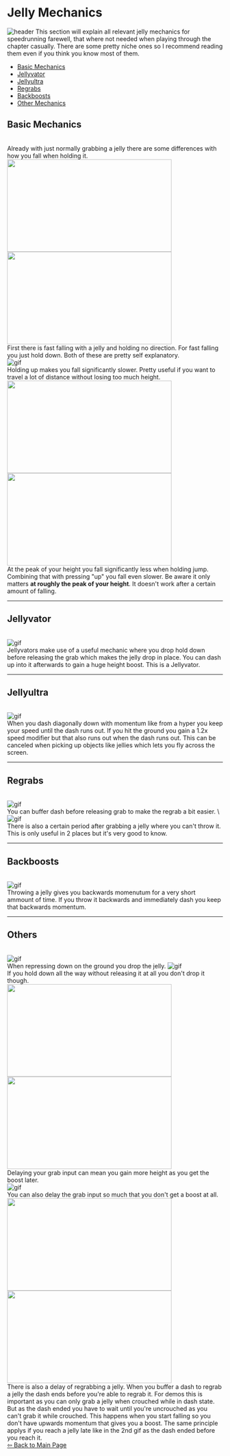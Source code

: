 # Jelly Mechanics
![header](https://cdn.discordapp.com/attachments/752203178715644024/910956932754456596/20211117233942_1.jpg)
This section will explain all relevant jelly mechanics for speedrunning farewell, that where not needed when playing through the chapter casually. There are some pretty niche ones so I recommend reading them even if you think you know most of them.

- [Basic Mechanics](#basic-mechanics)
- [Jellyvator](#jellyvator)
- [Jellyultra](#jellyultra)
- [Regrabs](#regrabs)
- [Backboosts](#backboosts)
- [Other Mechanics](#others)
## Basic Mechanics
\
 Already with just normally grabbing a jelly there are some differences with how you fall when holding it.
 <img src="https://github.com/Tiyo98/celeste-cuecollection/blob/main/images/jellyholddown.webp" width="384" height="216"/>
 <img src="https://github.com/Tiyo98/celeste-cuecollection/blob/main/images/jellyholdnothing.webp" width="384" height="216"/>
 \
 First there is fast falling with a jelly and holding no direction. For fast falling you just hold down. Both of these are pretty self explanatory.
 \
 ![gif](https://github.com/Tiyo98/celeste-cuecollection/blob/main/images/jellyholdup.webp)
 \
 Holding up makes you fall significantly slower. Pretty useful if you want to travel a lot of distance without losing too much height.
 \
 <img src="https://github.com/Tiyo98/celeste-cuecollection/blob/main/images/jellyholdjump.webp" width="384" height="216"/>
 <img src="https://github.com/Tiyo98/celeste-cuecollection/blob/main/images/jellyholdup+jump.webp" width="384" height="216"/>
 \
 At the peak of your height you fall significantly less when holding jump. Combining that with pressing "up" you fall even slower. Be aware it only matters **at roughly the peak of your height**. It doesn't work after a certain amount of falling.
 
----
## Jellyvator
\
 ![gif](https://github.com/Tiyo98/celeste-cuecollection/blob/main/images/jellyvator.webp)
 \
 Jellyvators make use of a useful mechanic where you drop hold down before releasing the grab which makes the jelly drop in place. You can dash up into it afterwards to gain a huge height boost. This is a Jellyvator.

----
## Jellyultra
\
 ![gif](https://github.com/Tiyo98/celeste-cuecollection/blob/main/images/jellyultra.webp)
 \
 When you dash diagonally down with momentum like from a hyper you keep your speed until the dash runs out. If you hit the ground you gain a 1.2x speed modifier but that also runs out when the dash runs out. This can be canceled when picking up objects like jellies which lets you fly across the screen.
 
----
## Regrabs
\
 ![gif](https://github.com/Tiyo98/celeste-cuecollection/blob/main/images/jellyregrab.webp)
 \
 You can buffer dash before releasing grab to make the regrab a bit easier.
 \ 
 ![gif](https://github.com/Tiyo98/celeste-cuecollection/blob/main/images/jellythrowdelay.webp)
 \
 There is also a certain period after grabbing a jelly where you can't throw it. This is only useful in 2 places but it's very good to know.

----
## Backboosts
\
 ![gif](https://github.com/Tiyo98/celeste-cuecollection/blob/main/images/jellybackthrow.webp)
 \
 Throwing a jelly gives you backwards momenutum for a very short ammount of time. If you throw it backwards and immediately dash you keep that backwards momentum.
 
----
## Others
\
 ![gif](https://github.com/Tiyo98/celeste-cuecollection/blob/main/images/jellydowndrop.webp)
 \
 When repressing down on the ground you drop the jelly.
 ![gif](https://github.com/Tiyo98/celeste-cuecollection/blob/main/images/jellynodrop.webp)
 \
 If you hold down all the way without releasing it at all you don't drop it though.
 \
 <img src="https://github.com/Tiyo98/celeste-cuecollection/blob/main/images/jellygrabhold.webp" width="384" height="216"/>
 <img src="https://github.com/Tiyo98/celeste-cuecollection/blob/main/images/jellygrabdelay.webp" width="384" height="216"/>
 \
 Delaying your grab input can mean you gain more height as you get the boost later.
 \
 ![gif](https://github.com/Tiyo98/celeste-cuecollection/blob/main/images/jellygrabdelaymore.webp)
 \
 You can also delay the grab input so much that you don't get a boost at all.
 \
 <img src="https://github.com/Tiyo98/celeste-cuecollection/blob/main/images/jellyregrabdemo.webp" width="384" height="216"/>
 <img src="https://github.com/Tiyo98/celeste-cuecollection/blob/main/images/jellyupdemo.webp" width="384" height="216"/>
 \
 There is also a delay of regrabbing a jelly. When you buffer a dash to regrab a jelly the dash ends before you're able to regrab it. For demos this is important as you can only grab a jelly when crouched while in dash state. But as the dash ended you have to wait until you're uncrouched as you can't grab it while crouched. This happens when you start falling so you don't have upwards momentum that gives you a boost. The same principle applys if you reach a jelly late like in the 2nd gif as the dash ended before you reach it.
\
[⇦ Back to Main Page](https://github.com/Tiyo98/celeste-cuecollection)



